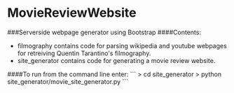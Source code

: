 # MovieReviewWebsite
###Serverside webpage generator using Bootstrap
####Contents:
<ul>
  <li>filmography contains code for parsing wikipedia and youtube webpages for retreiving Quentin Tarantino's filmography. <br/>
  <li>site_generator contains code for generating a movie review website.
</ul>
####To run from the command line enter:
```
> cd site_generator
> python site_generator/movie_site_generator.py
```
